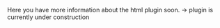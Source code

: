 Here you have more information about the html plugin soon.
-> plugin is currently under construction
